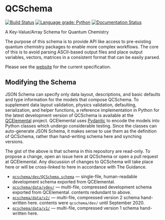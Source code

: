 # QCSchema

[![Build Status](https://img.shields.io/travis/MolSSI/QCSchema/master.svg?logo=linux&logoColor=white)](https://travis-ci.org/MolSSI/QCSchema)
[![Language grade: Python](https://img.shields.io/lgtm/grade/python/g/MolSSI/QCSchema.svg?logo=lgtm&logoWidth=18)](https://lgtm.com/projects/g/MolSSI/QCSchema/context:python)
[![Documentation Status](https://readthedocs.org/projects/molssi-qc-schema/badge/?version=latest)](https://molssi-qc-schema.readthedocs.io/en/latest/?badge=latest)

A Key-Value/Array Schema for Quantum Chemistry

The purpose of this schema is to provide API like access to pre-existing quantum
chemistry packages to enable more complex workflows.  The core of this is to
avoid parsing ASCII-based output files and place output variables, vectors,
matrices in a consistent format that can be easily parsed.

Please see the [website](http://molssi-qc-schema.readthedocs.io/en/latest/index.html#) for the current specification. 

## Modifying the Schema

JSON Schema can specify only data layout, descriptions, and basic
defaults and type information for the models that compose QCSchema. To
supplement data layout validation, physics validation, defaulting,
serialization, and helper functions, a reference implementation in
Python for the latest development version of QCSchema is available
at the [QCElemental](https://github.com/MolSSI/QCElemental/)
project. QCElemental uses
[Pydantic](https://github.com/samuelcolvin/pydantic) to encode the
models into Python classes which undergo considerable testing. Since
the classes can auto-generate JSON Schema, it makes sense to use them
as the definition of QCSchema, rather than hand-writing schema here
and synching versions.

The gist of the above is that schema in this repository are read-only. To
propose a change, open an issue here at QCSchema or open a pull request
at QCElemental. Any discussion of changes to QCSchema will take place
here or will be cross-linked to here in accordance with The Guidance.

* [`qcschema/dev/QCSchema.schema`](qcschema/dev/QCSchema.schema) — single-file, human-readable development schema exported from QCElemental.
* [`qcschema/data/vdev/`](qcschema/data/vdev) — multi-file, compressed development schema exported from QCElemental. contents redundant to above.
* [`qcschema/data/v2/`](qcschema/data/v2) — multi-file, compressed version 2 schema hand-written here. contents were `qcschema/dev/` until September 2020.
* [`qcschema/data/v1/`](qcschema/data/v1) — multi-file, compressed version 1 schema hand-written here.


